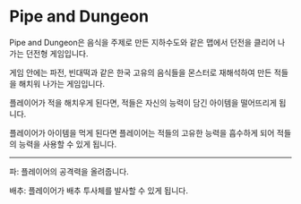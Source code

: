 # Pipe and Dungeon

Pipe and Dungeon은 음식을 주제로 만든 지하수도와 같은 맵에서 던전을 클리어 나가는 던전형 게임입니다.

게임 안에는 파전, 빈대떡과 같은 한국 고유의 음식들을 몬스터로 재해석하여 만든 적들을 해치워 나가는 게임입니다.

플레이어가 적을 해치우게 된다면, 적들은 자신의 능력이 담긴 아이템을 떨어뜨리게 됩니다.

플레이어가 아이템을 먹게 된다면 플레이어는 적들의 고유한 능력을 흡수하게 되어 적들의 능력을 사용할 수 있게 됩니다.

---

파: 플레이어의 공격력을 올려줍니다.

배추: 플레이어가 배추 투사체를 발사할 수 있게 됩니다.
